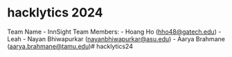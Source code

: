 # hacklytics 2024

Team Name - InnSight
Team Members:
    - Hoang Ho (hho48@gatech.edu) 
    - Leah 
    - Nayan Bhiwapurkar (nayanbhiwapurkar@asu.edu)
    - Aarya Brahmane (aarya.brahmane@tamu.edu)#   h a c k l y t i c s 2 4  
 